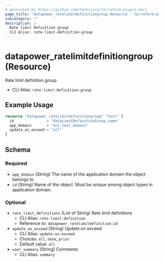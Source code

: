 ```yaml
---
# generated by https://github.com/hashicorp/terraform-plugin-docs
page_title: "datapower_ratelimitdefinitiongroup Resource - terraform-provider-datapower"
subcategory: ""
description: |-
  Rate limit definition group
  CLI Alias: rate-limit-definition-group
---
```


# datapower_ratelimitdefinitiongroup (Resource)

Rate limit definition group
  - CLI Alias: `rate-limit-definition-group`

## Example Usage

```terraform
resource "datapower_ratelimitdefinitiongroup" "test" {
  id               = "RateLimitDefinitionGroup_name"
  app_domain       = "acc_test_domain"
  update_on_exceed = "all"
}
```

<!-- schema generated by tfplugindocs -->
## Schema

### Required

- `app_domain` (String) The name of the application domain the object belongs to
- `id` (String) Name of the object. Must be unique among object types in application domain.

### Optional

- `rate_limit_definitions` (List of String) Rate limit definitions
  - CLI Alias: `rate-limit-definition`
  - Reference to: `datapower_ratelimitdefinition:id`
- `update_on_exceed` (String) Update on exceed
  - CLI Alias: `update-on-exceed`
  - Choices: `all`, `none`, `prior`
  - Default value: `all`
- `user_summary` (String) Comments
  - CLI Alias: `summary`
